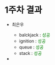 # 1주차 결과

- 최은우
  - balckjack : <font color="green"> 성공 </font>
  - ignition : <font color="green"> 성공 </font>
  - queue : <font color="green"> 성공 </font>
  - stack : <font color="green"> 성공 </font>

- 